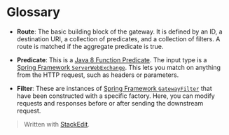 # Glossary

-   **Route**: The basic building block of the gateway. It is defined by an ID, a destination URI, a collection of predicates, and a collection of filters. A route is matched if the aggregate predicate is true.
    
-   **Predicate**: This is a  [Java 8 Function Predicate](https://docs.oracle.com/javase/8/docs/api/java/util/function/Predicate.html). The input type is a  [Spring Framework  `ServerWebExchange`](https://docs.spring.io/spring/docs/5.0.x/javadoc-api/org/springframework/web/server/ServerWebExchange.html). This lets you match on anything from the HTTP request, such as headers or parameters.
    
-   **Filter**: These are instances of  [Spring Framework  `GatewayFilter`](https://docs.spring.io/spring/docs/5.0.x/javadoc-api/org/springframework/web/server/GatewayFilter.html)  that have been constructed with a specific factory. Here, you can modify requests and responses before or after sending the downstream request.




> Written with [StackEdit](https://stackedit.io/).
<!--stackedit_data:
eyJoaXN0b3J5IjpbLTEwNjI2NDY5OTRdfQ==
-->